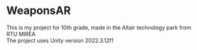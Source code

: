# WeaponsAR

This is my project for 10th grade, made in the Altair technology park from RTU MIREA
<br>The project uses Unity version 2022.3.12f1
